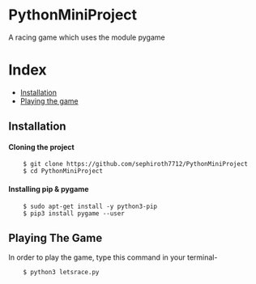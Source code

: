# PythonMiniProject
A racing game which uses the module pygame

# Index
+ [Installation](#installation)
+ [Playing the game](#running)

## Installation<a name="installation"></a>
#### Cloning the project
```
	$ git clone https://github.com/sephiroth7712/PythonMiniProject
	$ cd PythonMiniProject
```
#### Installing pip & pygame
```
	$ sudo apt-get install -y python3-pip
	$ pip3 install pygame --user
```
  
## Playing The Game<a name="running"></a>
In order to play the game, type this command in your terminal-
```
	$ python3 letsrace.py
```
